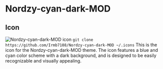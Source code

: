 # Nordzy-cyan-dark-MOD
## Icon

![Nordzy-cyan-dark-MOD icon](path/to/icon.png)
````git clone https://github.com/Irmb7108/Nordzy-cyan-dark-MOD ~/.icons````
This is the icon for the Nordzy-cyan-dark-MOD theme. The icon features a blue and cyan color scheme with a dark background, and is designed to be easily recognizable and visually appealing.

